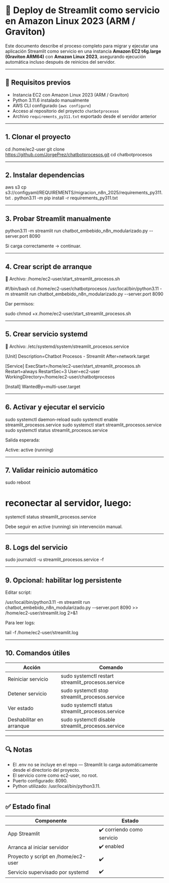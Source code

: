 
# 🚀 Deploy de Streamlit como servicio en Amazon Linux 2023 (ARM / Graviton)

Este documento describe el proceso completo para migrar y ejecutar una aplicación Streamlit como servicio en una instancia **Amazon EC2 t4g.large (Graviton ARM64)** con **Amazon Linux 2023**, asegurando ejecución automática incluso después de reinicios del servidor.

---

## 📌 Requisitos previos

- Instancia EC2 con Amazon Linux 2023 (ARM / Graviton)
- Python 3.11.6 instalado manualmente
- AWS CLI configurado (`aws configure`)
- Acceso al repositorio del proyecto `chatbotprocesos`
- Archivo `requirements_py311.txt` exportado desde el servidor anterior

---

## 1. Clonar el proyecto

cd /home/ec2-user
git clone https://github.com/JorgePrez/chatbotprocesos.git
cd chatbotprocesos

---

## 2. Instalar dependencias

aws s3 cp s3://configyaml/REQUIREMENTS/migracion_n8n_2025/requirements_py311.txt .
python3.11 -m pip install -r requirements_py311.txt

---

## 3. Probar Streamlit manualmente

python3.11 -m streamlit run chatbot_embebido_n8n_modularizado.py --server.port 8090

Si carga correctamente → continuar.

---

## 4. Crear script de arranque

📍 Archivo: /home/ec2-user/start_streamlit_procesos.sh

#!/bin/bash
cd /home/ec2-user/chatbotprocesos
/usr/local/bin/python3.11 -m streamlit run chatbot_embebido_n8n_modularizado.py --server.port 8090

Dar permisos:

sudo chmod +x /home/ec2-user/start_streamlit_procesos.sh

---

## 5. Crear servicio systemd

📍 Archivo: /etc/systemd/system/streamlit_procesos.service

[Unit]
Description=Chatbot Procesos - Streamlit
After=network.target

[Service]
ExecStart=/home/ec2-user/start_streamlit_procesos.sh
Restart=always
RestartSec=3
User=ec2-user
WorkingDirectory=/home/ec2-user/chatbotprocesos

[Install]
WantedBy=multi-user.target

---

## 6. Activar y ejecutar el servicio

sudo systemctl daemon-reload
sudo systemctl enable streamlit_procesos.service
sudo systemctl start streamlit_procesos.service
sudo systemctl status streamlit_procesos.service

Salida esperada:

Active: active (running)

---

## 7. Validar reinicio automático

sudo reboot
# reconectar al servidor, luego:
systemctl status streamlit_procesos.service

Debe seguir en active (running) sin intervención manual.

---

## 8. Logs del servicio

sudo journalctl -u streamlit_procesos.service -f

---

## 9. Opcional: habilitar log persistente

Editar script:

/usr/local/bin/python3.11 -m streamlit run chatbot_embebido_n8n_modularizado.py --server.port 8090 >> /home/ec2-user/streamlit.log 2>&1

Para leer logs:

tail -f /home/ec2-user/streamlit.log

---

## 10. Comandos útiles

| Acción                   | Comando                                            |
|--------------------------|-----------------------------------------------------|
| Reiniciar servicio       | sudo systemctl restart streamlit_procesos.service  |
| Detener servicio         | sudo systemctl stop streamlit_procesos.service     |
| Ver estado               | sudo systemctl status streamlit_procesos.service   |
| Deshabilitar en arranque | sudo systemctl disable streamlit_procesos.service  |

---

## 🔍 Notas

- El .env no se incluye en el repo — Streamlit lo carga automáticamente desde el directorio del proyecto.
- El servicio corre como ec2-user, no root.
- Puerto configurado: 8090.
- Python utilizado: /usr/local/bin/python3.11.

---

## ✅ Estado final

| Componente                                 | Estado |
|---------------------------------------------|--------|
| App Streamlit                              | ✔️ corriendo como servicio |
| Arranca al iniciar servidor                | ✔️ enabled |
| Proyecto y script en /home/ec2-user        | ✔️ |
| Servicio supervisado por systemd           | ✔️ |